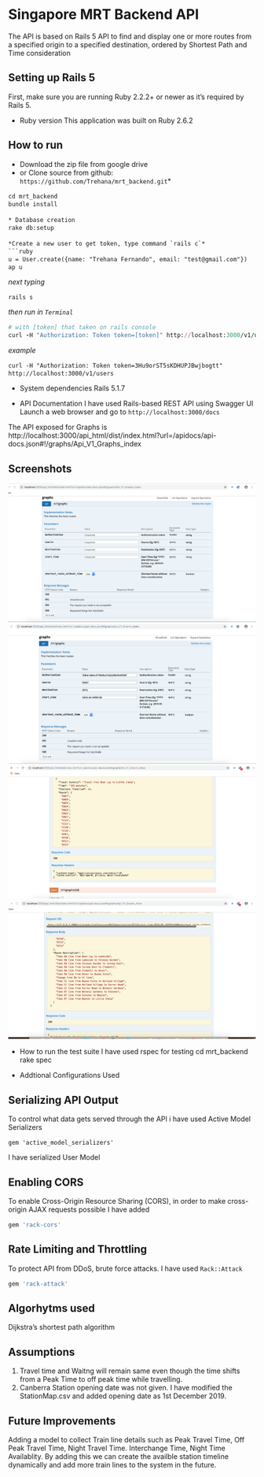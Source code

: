 # Singapore MRT Backend API

The API is based on Rails 5 API to find and display one or more routes from a specified origin to a specified destination, ordered by Shortest Path and Time consideration

## Setting up Rails 5

First, make sure you are running Ruby 2.2.2+ or newer as it’s required by Rails 5.

* Ruby version
This application was built on Ruby 2.6.2

## How to run
* Download the zip file from google drive
* or Clone source from github: `https://github.com/Trehana/mrt_backend.git`*
```
cd mrt_backend
bundle install

* Database creation
rake db:setup 

*Create a new user to get token, type command `rails c`*
```ruby
u = User.create({name: "Trehana Fernando", email: "test@gmail.com"})
ap u
```
*next typing*
```
rails s
```
*then run in `Terminal`*
```ruby
# with [token] that taken on rails console
curl -H "Authorization: Token token=[token]" http://localhost:3000/v1/users
```
*example*
```
curl -H "Authorization: Token token=3Hu9orST5sKDHUPJBwjbogtt" http://localhost:3000/v1/users
```
* System dependencies
Rails 5.1.7

* API Documentation
I have used Rails-based REST API using Swagger UI
Launch a web browser and go to `http://localhost:3000/docs`

The API exposed for Graphs is
http://localhost:3000/api_html/dist/index.html?url=/apidocs/api-docs.json#!/graphs/Api_V1_Graphs_index


## Screenshots
![MRT API  Swagger UI for documentation](https://github.com/Trehana/mrt_backend/blob/master/public/uploads/screenshots/api_interface.png)
![MRT API  Swagger UI for documentation](https://github.com/Trehana/mrt_backend/blob/master/public/uploads/screenshots/api_interface_2.png)
![MRT API  Swagger UI for documentation](https://github.com/Trehana/mrt_backend/blob/master/public/uploads/screenshots/Screen%20Shot%202019-05-06%20at%2011.40.33%20AM.png)
![MRT API  Swagger UI for documentation](https://github.com/Trehana/mrt_backend/blob/master/public/uploads/screenshots/3.png)

* How to run the test suite 
I have used rspec for testing
cd mrt_backend
rake spec

* Addtional Configurations Used
## Serializing API Output
To control what data gets served through the API i have used Active Model Serializers
```
gem 'active_model_serializers'
```
I have serialized User Model

## Enabling CORS
To enable Cross-Origin Resource Sharing (CORS), in order to make cross-origin AJAX requests possible
I have added 
```ruby
gem 'rack-cors'
```

## Rate Limiting and Throttling
To protect API from DDoS, brute force attacks. I have used `Rack::Attack`

```ruby
gem 'rack-attack'
```
## Algorhytms used
Dijkstra’s shortest path algorithm

## Assumptions
1. Travel time and Waitng will remain same even though the time shifts from a Peak Time to off peak time while travelling.
2. Canberra Station opening date was not given. I have modified the StationMap.csv and added opening date as 1st December 2019.

## Future Improvements
Adding a model to collect Train line details such as Peak Travel Time, Off Peak Travel Time, Night Travel Time. Interchange Time, Night Time Availablity. By adding this we can create the availble station timeline dynamically and add more train lines to the system in the future.

